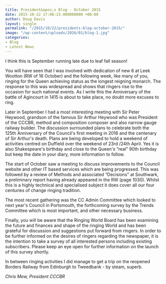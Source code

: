 ```yaml
---
title: President&apos;s Blog - October 2015
date: 2015-10-22 17:08:23.000000000 +00:00
author: Doug Davis
layout: single
permalink: "/2015/10/22/presidents-blog-october-2015/"
image: "/wp-content/uploads/2016/01/blog-1.jpg"
categories:
- Blog
- Latest News
---
```

I think this is September running late due to leaf fall season!

You will have seen that I was involved with dedication of new 6 at Leek Wootton (RW of 16 October) and the following week, like many of you, ringing for the Queen achieving status as the longest reigning monarch. The response to this was widespread and shows that ringers rise to the occasion for such national events. As I write this the Anniversary of the battle of Agincourt in 1415 is about to take place, no doubt more excuses to ring.

Later in September I had a most interesting meeting with Sir Peter Heywood, grandson of the famous Sir Arthur Heywood who was President of the CCCBR, method and composition composer and also narrow gauge railway builder. The discussion surrounded plans to celebrate both the 125th Anniversary of the Council&apos;s first meeting in 2016 and the centenary of Sir Arthur&apos;s death. Plans are being developed to hold a weekend of activities centred on Duffield over the weekend of 23rd /24th April. Yes it is also Shakespeare&apos;s birthday and close to the Queen&apos;s &#8220;real&#8221; 90th birthday but keep the date in your diary, more information to follow.

The start of October saw a meeting to discuss improvements to the Council website and other IT based services which are being progressed. This was followed by a review of Methods and associated &#8220;Decisions&#8221; at Southwark, a preliminary report having already appeared in the RW (page 1030). Whilst this is a highly technical and specialised subject it does cover all our four centuries of change ringing tradition.

The most recent gathering was the CC Admin Committee which looked to next year&apos;s Council in Portsmouth, the forthcoming survey by the Trends Committee which is most important, and other necessary business.

Finally, you will be aware that the Ringing World Board has been examining the future and finances and shape of the ringing World and has been grateful for discussion and suggestions put forward from ringers. In order to be further informed on the desires of ringers regarding the newspaper, it is the intention to take a survey of all interested persons including existing subscribers. Please keep an eye open for further information on the launch of this survey shortly.

In between ringing activities I did manage to get a trip on the reopened Borders Railway from Edinburgh to Tweedbank - by steam, superb.

_Chris Mew, President CCCBR_
